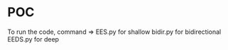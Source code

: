 # POC
To run the code, command => EES.py for shallow
                            bidir.py for bidirectional
                            EEDS.py for deep
